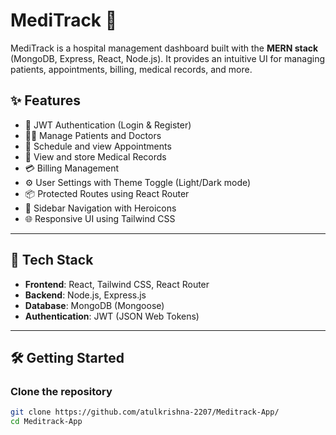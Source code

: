# MediTrack 🏥

MediTrack is a hospital management dashboard built with the **MERN stack** (MongoDB, Express, React, Node.js). It provides an intuitive UI for managing patients, appointments, billing, medical records, and more.

## ✨ Features

- 🔐 JWT Authentication (Login & Register)
- 🧑‍⚕️ Manage Patients and Doctors
- 📅 Schedule and view Appointments
- 📂 View and store Medical Records
- 💳 Billing Management
- ⚙️ User Settings with Theme Toggle (Light/Dark mode)
- 📦 Protected Routes using React Router
- 🧭 Sidebar Navigation with Heroicons
- 🌐 Responsive UI using Tailwind CSS

---

## 🚀 Tech Stack

- **Frontend**: React, Tailwind CSS, React Router
- **Backend**: Node.js, Express.js
- **Database**: MongoDB (Mongoose)
- **Authentication**: JWT (JSON Web Tokens)

---

## 🛠️ Getting Started

### Clone the repository

```bash
git clone https://github.com/atulkrishna-2207/Meditrack-App/
cd Meditrack-App
```
